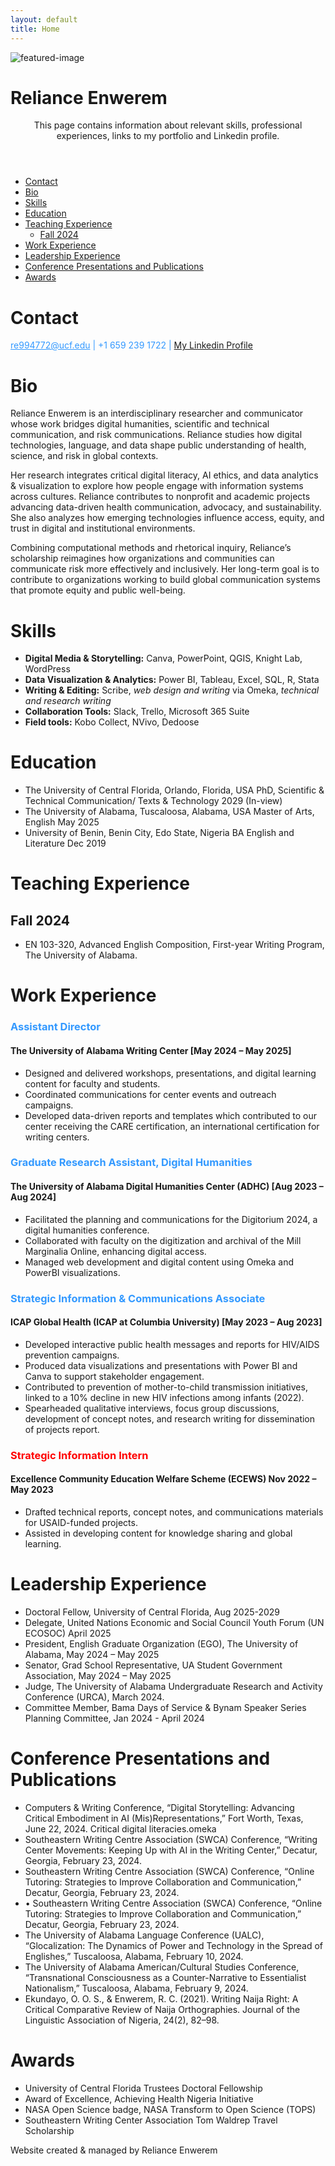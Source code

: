 ```yaml
---
layout: default
title: Home
---
```


![featured-image](/assets/featured-image.jpg)

<h1>Reliance Enwerem</h1>

<div>
  <header>
  This page contains information about relevant skills, professional experiences, links to my portfolio and Linkedin profile.
  </header>
</div>

- [Contact](#contact)
- [Bio](#bio)
- [Skills](#skills)
- [Education](#education)
- [Teaching Experience](#teaching-experience)
  - [Fall 2024](#fall-2024)
- [Work Experience](#work-experience)
- [Leadership Experience](#leadership-experience)
- [Conference Presentations and Publications](#conference-presentations-and-publications)
- [Awards](#awards)


<html>
<body>

<h1> Contact </h1>
 <div id ="contact">
</div>
  <p>
    <span style="color:#3399ff;"><u>re994772@ucf.edu</u> | +1 659 239 1722 | <a href="www.linkedin.com/in/reliance-enwerem">My Linkedin Profile</a></span>
  </p>

# Bio
Reliance Enwerem is an interdisciplinary researcher and communicator whose work bridges digital humanities, scientific and technical communication, and risk communications. Reliance studies how digital technologies, language, and data shape public understanding of health, science, and risk in global contexts.

Her research integrates critical digital literacy, AI ethics, and data analytics & visualization to explore how people engage with information systems across cultures. Reliance contributes to nonprofit and academic projects advancing data-driven health communication, advocacy, and sustainability. She also analyzes how emerging technologies influence access, equity, and trust in digital and institutional environments.

Combining computational methods and rhetorical inquiry, Reliance’s scholarship reimagines how organizations and communities can communicate risk more effectively and inclusively. Her long-term goal is to contribute to organizations working to build global communication systems that promote equity and public well-being.

<h1> Skills </h1>
<div id ="SKILLS">
    <ul>
      <li><strong>Digital Media & Storytelling:</strong> Canva, PowerPoint, QGIS, Knight Lab, WordPress</li>
      <li><strong>Data Visualization & Analytics:</strong> Power BI, Tableau, Excel, SQL, R, Stata</li>
      <li><strong>Writing & Editing:</strong> Scribe, <em>web design and writing</em> via Omeka, <em>technical and research writing</em></li> 
      <li><strong>Collaboration Tools:</strong> Slack, Trello, Microsoft 365 Suite</li>
      <li><strong>Field tools:</strong> Kobo Collect, NVivo, Dedoose</li>
    </ul>
  </div>

<h1> Education </h1>
  <div id ="EDUCATION">
      <ul>
      <li>The University of Central Florida, Orlando, Florida, USA PhD, Scientific & Technical Communication/ Texts & Technology 2029 (In-view)</li>
      <li>The University of Alabama, Tuscaloosa, Alabama, USA Master of Arts, English May 2025</li>
      <li>University of Benin, Benin City, Edo State, Nigeria BA English and Literature Dec 2019</li>
    </ul>
  </div>

<h1>Teaching Experience</h1>

## Fall 2024
- EN 103-320, Advanced English Composition, First-year Writing Program, The University of Alabama. 

<h1>Work Experience</h1>
<div id ="WORK EXPERIENCE">
  <h3><span style="color:#3399ff;">Assistant Director</span> </h3>
  <h4>The University of Alabama Writing Center	[May 2024 – May 2025]</h4>
    <ul>
      <li>Designed and delivered workshops, presentations, and digital learning content for faculty and students.</li>
      <li>Coordinated communications for center events and outreach campaigns.</li>
      <li>Developed data-driven reports and templates which contributed to our center receiving the CARE certification, an international certification for writing centers.</li>
    </ul>
  </div>

  <h3><span style="color:#3399ff;">Graduate Research Assistant, Digital Humanities</span> </h3>
  <h4>The University of Alabama Digital Humanities Center (ADHC)	[Aug 2023 – Aug 2024]</h4>
    <ul>
      <li>Facilitated the planning and communications for the Digitorium 2024, a digital humanities conference.</li>
      <li>Collaborated with faculty on the digitization and archival of the Mill Marginalia Online, enhancing digital access.</li>
      <li>Managed web development and digital content using Omeka and PowerBI visualizations.</li>
    </ul>
  
<h3><span style="color:#3399ff;">Strategic Information & Communications Associate</span></h3>
  <h4>ICAP Global Health (ICAP at Columbia University)	[May 2023 – Aug 2023]</h4>
    <ul>
      <li>Developed interactive public health messages and reports for HIV/AIDS prevention campaigns.</li>	
      <li>Produced data visualizations and presentations with Power BI and Canva to support stakeholder engagement.</li>	
      <li>Contributed to prevention of mother-to-child transmission initiatives, linked to a 10% decline in new HIV infections among infants (2022).</li>	
      <li>Spearheaded qualitative interviews, focus group discussions, development of concept notes, and research writing for dissemination of projects report.</li>
    </ul>

<h3><span style="color:red;">Strategic Information Intern</span></h3>
  <h4>Excellence Community Education Welfare Scheme (ECEWS) 	Nov 2022 – May 2023</h4>
    <ul>
      <li>Drafted technical reports, concept notes, and communications materials for USAID-funded projects.</li>	
      <li>Assisted in developing content for knowledge sharing and global learning.</li>
    </ul>

<h1>Leadership Experience</h1>
<div id ="LEADERSHIP EXPERIENCE">
      <ul>
      <li>Doctoral Fellow, University of Central Florida, Aug 2025-2029</li>
      <li>Delegate, United Nations Economic and Social Council Youth Forum (UN ECOSOC)	April 2025</li>
      <li>President, English Graduate Organization (EGO), The University of Alabama,	May 2024 – May 2025</li>
      <li>Senator, Grad School Representative, UA Student Government Association,	May 2024 – May 2025</li>
      <li>Judge, The University of Alabama Undergraduate Research and Activity Conference (URCA), March 2024.</li>
      <li>Committee Member, Bama Days of Service & Bynam Speaker Series Planning Committee,	Jan 2024 - April 2024</li>
    </ul>
  </div>

<h1>Conference Presentations and Publications</h1>
<div id ="CONFERENCE PRESENTATIONS AND PUBLICATIONS">
    <ul>
      <li>Computers & Writing Conference, “Digital Storytelling: Advancing Critical Embodiment in AI (Mis)Representations,” Fort Worth, Texas, June 22, 2024. <a href:="https://criticaldigitalliteracies.omeka.net/">Critical digital literacies.omeka</a> </li>
      <li>Southeastern Writing Centre Association (SWCA) Conference, “Writing Center Movements: Keeping Up with AI in the Writing Center,” Decatur, Georgia, February 23, 2024.</li>	
      <li>Southeastern Writing Centre Association (SWCA) Conference, “Online Tutoring: Strategies to Improve Collaboration and Communication,” Decatur, Georgia, February 23, 2024.</li>
      <li>•	Southeastern Writing Centre Association (SWCA) Conference, “Online Tutoring: Strategies to Improve Collaboration and Communication,” Decatur, Georgia, February 23, 2024.</li>	
      <li>The University of Alabama Language Conference (UALC), “Glocalization: The Dynamics of Power and Technology in the Spread of Englishes,” Tuscaloosa, Alabama, February 10, 2024.</li>
      <li>The University of Alabama American/Cultural Studies Conference, “Transnational Consciousness as a Counter-Narrative to Essentialist Nationalism,” Tuscaloosa, Alabama, February 9, 2024.</li>
      <li>Ekundayo, O. O. S., & Enwerem, R. C. (2021). Writing Naija Right: A Critical Comparative Review of Naija Orthographies. Journal of the Linguistic Association of Nigeria, 24(2), 82–98. </li>
    </ul>
  </div>

<h1>Awards</h1>
<div id ="AWARDS">
    <ul>
      <li>	University of Central Florida Trustees Doctoral Fellowship</li>	
      <li>Award of Excellence, Achieving Health Nigeria Initiative</li>	
      <li>NASA Open Science badge, NASA Transform to Open Science (TOPS)</li>	
      <li>Southeastern Writing Center Association Tom Waldrep Travel Scholarship</li>
    </ul>
  </div>


<footer>
  Website created & managed by Reliance Enwerem
</footer>
</body>
</html>
